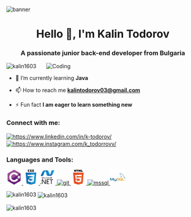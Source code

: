 ![banner](https://github.com/Kalin1603/Kalin1603/assets/65806915/5ad0de54-842d-47f0-9273-cc9d83635666)
<h1 align="center">Hello 👋, I'm Kalin Todorov</h1>
<h3 align="center">A passionate junior back-end developer from Bulgaria</h3>
<img align = "right" alt = "Coding" width = "400" src = "https://cdn.dribbble.com/users/730703/screenshots/6581243/avento.gif">

<p align="left"> <img src="https://komarev.com/ghpvc/?username=kalin1603&label=Profile%20views&color=0e75b6&style=flat" alt="kalin1603" /> </p>

- 🌱 I’m currently learning **Java**

- 📫 How to reach me **kalintodorov03@gmail.com**

- ⚡ Fun fact **I am eager to learn something new**

<h3 align="left">Connect with me:</h3>
<p align="left">
<a href="https://linkedin.com/in/https://www.linkedin.com/in/k-todorov/" target="blank"><img align="center" src="https://raw.githubusercontent.com/rahuldkjain/github-profile-readme-generator/master/src/images/icons/Social/linked-in-alt.svg" alt="https://www.linkedin.com/in/k-todorov/" height="30" width="40" /></a>
<a href="https://instagram.com/https://www.instagram.com/k_todorrovv/" target="blank"><img align="center" src="https://raw.githubusercontent.com/rahuldkjain/github-profile-readme-generator/master/src/images/icons/Social/instagram.svg" alt="https://www.instagram.com/k_todorrovv/" height="30" width="40" /></a>
</p>

<h3 align="left">Languages and Tools:</h3>
<p align="left"> <a href="https://www.w3schools.com/cs/" target="_blank" rel="noreferrer"> <img src="https://raw.githubusercontent.com/devicons/devicon/master/icons/csharp/csharp-original.svg" alt="csharp" width="40" height="40"/> </a> <a href="https://www.w3schools.com/css/" target="_blank" rel="noreferrer"> <img src="https://raw.githubusercontent.com/devicons/devicon/master/icons/css3/css3-original-wordmark.svg" alt="css3" width="40" height="40"/> </a> <a href="https://dotnet.microsoft.com/" target="_blank" rel="noreferrer"> <img src="https://raw.githubusercontent.com/devicons/devicon/master/icons/dot-net/dot-net-original-wordmark.svg" alt="dotnet" width="40" height="40"/> </a> <a href="https://git-scm.com/" target="_blank" rel="noreferrer"> <img src="https://www.vectorlogo.zone/logos/git-scm/git-scm-icon.svg" alt="git" width="40" height="40"/> </a> <a href="https://www.w3.org/html/" target="_blank" rel="noreferrer"> <img src="https://raw.githubusercontent.com/devicons/devicon/master/icons/html5/html5-original-wordmark.svg" alt="html5" width="40" height="40"/> </a> <a href="https://www.microsoft.com/en-us/sql-server" target="_blank" rel="noreferrer"> <img src="https://www.svgrepo.com/show/303229/microsoft-sql-server-logo.svg" alt="mssql" width="40" height="40"/> </a> <a href="https://www.mysql.com/" target="_blank" rel="noreferrer"> <img src="https://raw.githubusercontent.com/devicons/devicon/master/icons/mysql/mysql-original-wordmark.svg" alt="mysql" width="40" height="40"/> </a> </p>

<p><img align="left" src="https://github-readme-stats.vercel.app/api/top-langs?username=kalin1603&show_icons=true&locale=en&layout=compact" alt="kalin1603" /></p>

<p>&nbsp;<img align="center" src="https://github-readme-stats.vercel.app/api?username=kalin1603&show_icons=true&locale=en" alt="kalin1603" /></p>

<p><img align="center" src="https://github-readme-streak-stats.herokuapp.com/?user=kalin1603&" alt="kalin1603" /></p>
